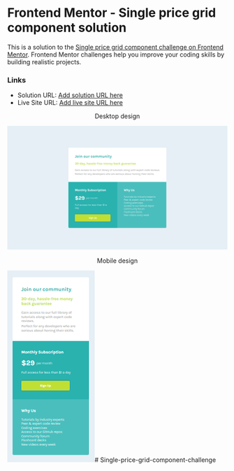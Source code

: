 # Frontend Mentor - Single price grid component solution

This is a solution to the [Single price grid component challenge on Frontend Mentor](https://www.frontendmentor.io/challenges/single-price-grid-component-5ce41129d0ff452fec5abbbc). Frontend Mentor challenges help you improve your coding skills by building realistic projects. 

### Links

- Solution URL: [Add solution URL here](https://your-solution-url.com)
- Live Site URL: [Add live site URL here](https://your-live-site-url.com)

<p align="center">Desktop design</p>
<img src="./meu-design/desktop.PNG" alt="desktop-design">

<p align="center">Mobile design</p>
<img src="./meu-design/mobile.PNG" alt="mobile-design">#   S i n g l e - p r i c e - g r i d - c o m p o n e n t - c h a l l e n g e 
 
 
